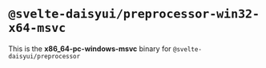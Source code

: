 # `@svelte-daisyui/preprocessor-win32-x64-msvc`

This is the **x86_64-pc-windows-msvc** binary for `@svelte-daisyui/preprocessor`
